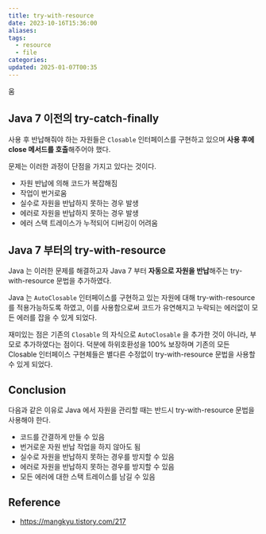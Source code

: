 ```yaml
---
title: try-with-resource
date: 2023-10-16T15:36:00
aliases: 
tags:
  - resource
  - file
categories: 
updated: 2025-01-07T00:35
---
```

움
## Java 7 이전의 try-catch-finally

사용 후 반납해줘야 하는 자원들은 `Closable` 인터페이스를 구현하고 있으며 **사용 후에 close 메서드를 호출**해주어야 했다.

문제는 이러한 과정이 단점을 가지고 있다는 것이다.

- 자원 반납에 의해 코드가 복잡해짐
- 작업이 번거로움
- 실수로 자원을 반납하지 못하는 경우 발생
- 에러로 자원을 반납하지 못하는 경우 발생
- 에러 스택 트레이스가 누적되어 디버깅이 어려움

## Java 7 부터의 try-with-resource

Java 는 이러한 문제를 해결하고자 Java 7 부터 **자동으로 자원을 반납**해주는 try-with-resource 문법을 추가하였다.

Java 는 `AutoClosable` 인터페이스를 구현하고 있는 자원에 대해 try-with-resource 를 적용가능하도록 하였고, 이를 사용함으로써 코드가 유연해지고 누락되는 에러없이 모든 에러를 잡을 수 있게 되었다.

재미있는 점은 기존의 `Closable` 의 자식으로 `AutoClosable` 을 추가한 것이 아니라, 부모로 추가하였다는 점이다. 덕분에 하위호환성을 100% 보장하며 기존의 모든 Closable 인터페이스 구현체들은 별다른 수정없이 try-with-resource 문법을 사용할 수 있게 되었다.

## Conclusion

다음과 같은 이유로 Java 에서 자원을 관리할 때는 반드시 try-with-resource 문법을 사용해야 한다.

- 코드를 간결하게 만들 수 있음
- 번거로운 자원 반납 작업을 하지 않아도 됨
- 실수로 자원을 반납하지 못하는 경우를 방지할 수 있음
- 에러로 자원을 반납하지 못하는 경우를 방지할 수 있음
- 모든 에러에 대한 스택 트레이스를 남길 수 있음

## Reference

- https://mangkyu.tistory.com/217
